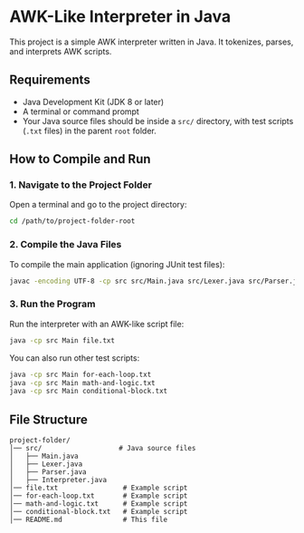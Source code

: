 # AWK-Like Interpreter in Java

This project is a simple AWK interpreter written in Java. It tokenizes, parses, and interprets AWK scripts.

## **Requirements**
- Java Development Kit (JDK 8 or later)
- A terminal or command prompt
- Your Java source files should be inside a `src/` directory, with test scripts (`.txt` files) in the parent `root` folder.

## **How to Compile and Run**

### **1. Navigate to the Project Folder**
Open a terminal and go to the project directory:

```sh
cd /path/to/project-folder-root
```

### **2. Compile the Java Files**
To compile the main application (ignoring JUnit test files):

```sh
javac -encoding UTF-8 -cp src src/Main.java src/Lexer.java src/Parser.java src/Interpreter.java
```

### **3. Run the Program**

Run the interpreter with an AWK-like script file:

```sh
java -cp src Main file.txt
```

You can also run other test scripts:

```sh
java -cp src Main for-each-loop.txt
java -cp src Main math-and-logic.txt
java -cp src Main conditional-block.txt
```

## **File Structure**
```
project-folder/
│── src/                   # Java source files
│   ├── Main.java
│   ├── Lexer.java
│   ├── Parser.java
│   ├── Interpreter.java
│── file.txt                # Example script
│── for-each-loop.txt       # Example script
│── math-and-logic.txt      # Example script
│── conditional-block.txt   # Example script
│── README.md               # This file
```



